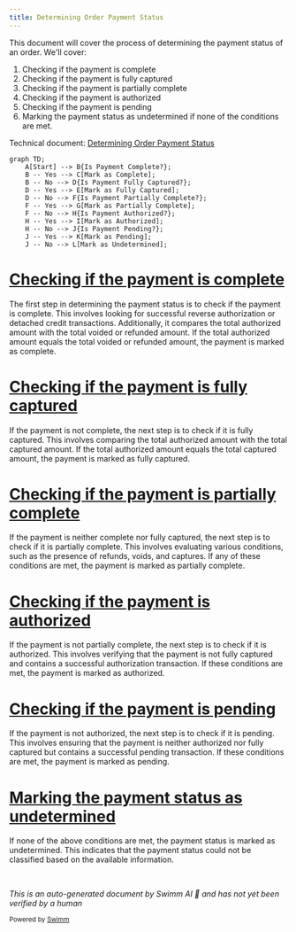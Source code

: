 ```yaml
---
title: Determining Order Payment Status
---
```

This document will cover the process of determining the payment status of an order. We'll cover:

1. Checking if the payment is complete
2. Checking if the payment is fully captured
3. Checking if the payment is partially complete
4. Checking if the payment is authorized
5. Checking if the payment is pending
6. Marking the payment status as undetermined if none of the conditions are met.

Technical document: <SwmLink doc-title="Determining Order Payment Status">[Determining Order Payment Status](/.swm/determining-order-payment-status.cbei6yu4.sw.md)</SwmLink>

```mermaid
graph TD;
    A[Start] --> B{Is Payment Complete?};
    B -- Yes --> C[Mark as Complete];
    B -- No --> D{Is Payment Fully Captured?};
    D -- Yes --> E[Mark as Fully Captured];
    D -- No --> F{Is Payment Partially Complete?};
    F -- Yes --> G[Mark as Partially Complete];
    F -- No --> H{Is Payment Authorized?};
    H -- Yes --> I[Mark as Authorized];
    H -- No --> J{Is Payment Pending?};
    J -- Yes --> K[Mark as Pending];
    J -- No --> L[Mark as Undetermined];
```

# [Checking if the payment is complete](https://app.swimm.io/repos/Z2l0aHViJTNBJTNBQnJvYWRsZWFmQ29tbWVyY2UtZGVtby1uZXclM0ElM0FTd2ltbS1EZW1v/docs/cbei6yu4#determinecomplete)

The first step in determining the payment status is to check if the payment is complete. This involves looking for successful reverse authorization or detached credit transactions. Additionally, it compares the total authorized amount with the total voided or refunded amount. If the total authorized amount equals the total voided or refunded amount, the payment is marked as complete.

# [Checking if the payment is fully captured](https://app.swimm.io/repos/Z2l0aHViJTNBJTNBQnJvYWRsZWFmQ29tbWVyY2UtZGVtby1uZXclM0ElM0FTd2ltbS1EZW1v/docs/cbei6yu4#determinefullycaptured)

If the payment is not complete, the next step is to check if it is fully captured. This involves comparing the total authorized amount with the total captured amount. If the total authorized amount equals the total captured amount, the payment is marked as fully captured.

# [Checking if the payment is partially complete](https://app.swimm.io/repos/Z2l0aHViJTNBJTNBQnJvYWRsZWFmQ29tbWVyY2UtZGVtby1uZXclM0ElM0FTd2ltbS1EZW1v/docs/cbei6yu4#determinepartiallycomplete)

If the payment is neither complete nor fully captured, the next step is to check if it is partially complete. This involves evaluating various conditions, such as the presence of refunds, voids, and captures. If any of these conditions are met, the payment is marked as partially complete.

# [Checking if the payment is authorized](https://app.swimm.io/repos/Z2l0aHViJTNBJTNBQnJvYWRsZWFmQ29tbWVyY2UtZGVtby1uZXclM0ElM0FTd2ltbS1EZW1v/docs/cbei6yu4#determineauthorized)

If the payment is not partially complete, the next step is to check if it is authorized. This involves verifying that the payment is not fully captured and contains a successful authorization transaction. If these conditions are met, the payment is marked as authorized.

# [Checking if the payment is pending](https://app.swimm.io/repos/Z2l0aHViJTNBJTNBQnJvYWRsZWFmQ29tbWVyY2UtZGVtby1uZXclM0ElM0FTd2ltbS1EZW1v/docs/cbei6yu4#determinepending)

If the payment is not authorized, the next step is to check if it is pending. This involves ensuring that the payment is neither authorized nor fully captured but contains a successful pending transaction. If these conditions are met, the payment is marked as pending.

# [Marking the payment status as undetermined](https://app.swimm.io/repos/Z2l0aHViJTNBJTNBQnJvYWRsZWFmQ29tbWVyY2UtZGVtby1uZXclM0ElM0FTd2ltbS1EZW1v/docs/cbei6yu4#determineorderpaymentstatus)

If none of the above conditions are met, the payment status is marked as undetermined. This indicates that the payment status could not be classified based on the available information.

&nbsp;

*This is an auto-generated document by Swimm AI 🌊 and has not yet been verified by a human*

<SwmMeta version="3.0.0" repo-id="Z2l0aHViJTNBJTNBQnJvYWRsZWFmQ29tbWVyY2UtZGVtby1uZXclM0ElM0FTd2ltbS1EZW1v" repo-name="BroadleafCommerce-demo-new" doc-type="product-flows"><sup>Powered by [Swimm](/)</sup></SwmMeta>
